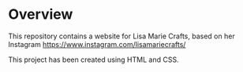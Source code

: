# Overview

This repository contains a website for Lisa Marie Crafts, based on her Instagram https://www.instagram.com/lisamariecrafts/

This project has been created using HTML and CSS.
